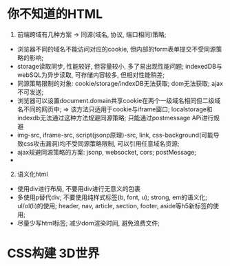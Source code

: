 
# 你不知道的HTML

1. 前端跨域有几种方案 -> 同源(域名, 协议, 端口相同)策略;
* 浏览器不同的域名不能访问对应的cookie, 但内部的form表单提交不受同源策略的影响;
* storage读取同步, 性能较好, 但容量较小, 多了易出现性能问题; indexedDB与webSQL为异步读取, 可存储内容较多, 但相对性能稍差;
* 同源策略限制的对象: cookie/storage/indexDB无法获取; dom无法获取; ajax不可发送;
* 浏览器可以设置document.domain共享cookie在两个一级域名相同但二级域名不同的网页中; => 该方法只适用于cookie与iframe窗口; localstorage和indexdb无法通过这种方法规避同源策略; 只能通过postmessage APi进行规避
* img-src, iframe-src, script(jsonp原理)-src, link, css-background(可能导致css攻击漏洞)均不受同源策略限制, 可以引用任意域名资源;
* ajax规避同源策略的方案: jsonp, websocket, cors; postMessage;
* 

2. 语义化html
* 使用div进行布局, 不要用div进行无意义的包裹
* 多使用p替代div; 不要使用纯样式标签(b, font, u); strong, em的语义化; ul/ol(li)的使用; header, nav, article, section, footer, aside等h5新标签的使用;
* 尽量少写html标签; 减少dom渲染时间, 避免浪费文件;


# CSS构建 3D世界















